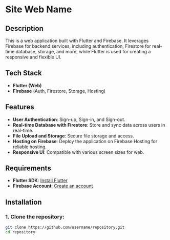 # Site Web Name

## Description
This is a web application built with Flutter and Firebase. It leverages Firebase for backend services, including authentication, Firestore for real-time database, storage, and more, while Flutter is used for creating a responsive and flexible UI.

## Tech Stack
- **Flutter (Web)**
- **Firebase** (Auth, Firestore, Storage, Hosting)

## Features
- **User Authentication**: Sign-up, Sign-in, and Sign-out.
- **Real-time Database with Firestore**: Store and sync data across users in real-time.
- **File Upload and Storage**: Secure file storage and access.
- **Hosting on Firebase**: Deploy the application on Firebase Hosting for reliable hosting.
- **Responsive UI**: Compatible with various screen sizes for web.

## Requirements
- **Flutter SDK**: [Install Flutter](https://flutter.dev/docs/get-started/install)
- **Firebase Account**: [Create an account](https://firebase.google.com/)

## Installation

### 1. Clone the repository:
   ```bash
   git clone https://github.com/username/repository.git
   cd repository
